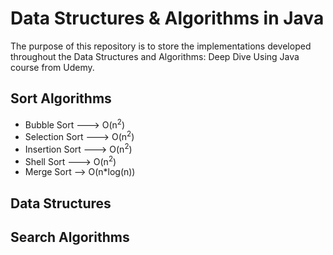 # Data Structures & Algorithms in Java

The purpose of this repository is to store the implementations developed
throughout the Data Structures and Algorithms: Deep Dive Using Java
course from Udemy.

## Sort Algorithms

* Bubble Sort ---> O(n<sup>2</sup>)
* Selection Sort ---> O(n<sup>2</sup>)
* Insertion Sort ---> O(n<sup>2</sup>)
* Shell Sort ---> O(n<sup>2</sup>)
* Merge Sort --> O(n*log(n))

## Data Structures

## Search Algorithms
